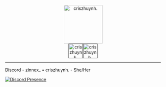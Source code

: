 <div align="center"><a href="https://discord.gg"><img weight = "125px", height = "125px", alt="criszhuynh." src="https://private-user-images.githubusercontent.com/172066686/391304548-1412610f-d294-458c-9269-cec9c157c111.png?jwt=eyJhbGciOiJIUzI1NiIsInR5cCI6IkpXVCJ9.eyJpc3MiOiJnaXRodWIuY29tIiwiYXVkIjoicmF3LmdpdGh1YnVzZXJjb250ZW50LmNvbSIsImtleSI6ImtleTUiLCJleHAiOjE3MzMwMjUyNDYsIm5iZiI6MTczMzAyNDk0NiwicGF0aCI6Ii8xNzIwNjY2ODYvMzkxMzA0NTQ4LTE0MTI2MTBmLWQyOTQtNDU4Yy05MjY5LWNlYzljMTU3YzExMS5wbmc_WC1BbXotQWxnb3JpdGhtPUFXUzQtSE1BQy1TSEEyNTYmWC1BbXotQ3JlZGVudGlhbD1BS0lBVkNPRFlMU0E1M1BRSzRaQSUyRjIwMjQxMjAxJTJGdXMtZWFzdC0xJTJGczMlMkZhd3M0X3JlcXVlc3QmWC1BbXotRGF0ZT0yMDI0MTIwMVQwMzQ5MDZaJlgtQW16LUV4cGlyZXM9MzAwJlgtQW16LVNpZ25hdHVyZT1hZGM2NmQ1NDBkYzBiMjA3MWE4OWI5NWU2NDU3NjEwMGZiOTY4ZTc0OGQ5MjY3ZjFiMzljYWZmOWIwYjdhNWU3JlgtQW16LVNpZ25lZEhlYWRlcnM9aG9zdCJ9.uVECcQNs-6qMRxyxn3rdLzyU8b5WPY4H1X5MjwPwZss"></a></div><div align="center"><a href=""><img weight = "47px", height = "47px", alt="criszhuynh." src="https://private-user-images.githubusercontent.com/172066686/391304546-ec24ebfe-c07f-4232-b535-48e6cc0e4219.png?jwt=eyJhbGciOiJIUzI1NiIsInR5cCI6IkpXVCJ9.eyJpc3MiOiJnaXRodWIuY29tIiwiYXVkIjoicmF3LmdpdGh1YnVzZXJjb250ZW50LmNvbSIsImtleSI6ImtleTUiLCJleHAiOjE3MzMwMjUxNzEsIm5iZiI6MTczMzAyNDg3MSwicGF0aCI6Ii8xNzIwNjY2ODYvMzkxMzA0NTQ2LWVjMjRlYmZlLWMwN2YtNDIzMi1iNTM1LTQ4ZTZjYzBlNDIxOS5wbmc_WC1BbXotQWxnb3JpdGhtPUFXUzQtSE1BQy1TSEEyNTYmWC1BbXotQ3JlZGVudGlhbD1BS0lBVkNPRFlMU0E1M1BRSzRaQSUyRjIwMjQxMjAxJTJGdXMtZWFzdC0xJTJGczMlMkZhd3M0X3JlcXVlc3QmWC1BbXotRGF0ZT0yMDI0MTIwMVQwMzQ3NTFaJlgtQW16LUV4cGlyZXM9MzAwJlgtQW16LVNpZ25hdHVyZT1hNGE1ZDk4ZmY3NWIyMDdhYjYyYzNmMmFjZWMyZDcxODU1NmY0ODY4YTQ5OTkzMjkyYTFjOTNhNGVmYzE4NGY2JlgtQW16LVNpZ25lZEhlYWRlcnM9aG9zdCJ9.45XeiEADxqB1rzUOjpNxWPExSug8Y6t_HpKxcIBdLXs"></a><a href=""><img weight = "47px", height = "47px", alt="criszhuynh." src="![Criszhuynh 1](https://github.com/user-attachments/assets/29d9273a-90a8-475e-b48f-acd7987e1ae6)"></a></div>

---

Discord - zinnex_ • criszhuynh. - She/Her

[![Discord Presence](https://lanyard.cnrad.dev/api/1030116082469572618)](https://discord.com/users/1030116082469572618)
